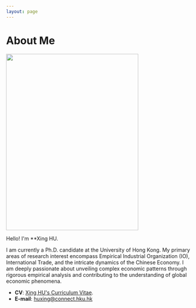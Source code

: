 ```yaml
---
layout: page
---
```


# About Me

<img src="https://huxingecon.github.io/huxing_body.jpg" class="floatpic" width="360" height="480">

Hello! I'm **Xing HU.

I am currently a Ph.D. candidate at the University of Hong Kong. My primary areas of research interest encompass Empirical Industrial Organization (IO), International Trade, and the intricate dynamics of the Chinese Economy. I am deeply passionate about unveiling complex economic patterns through rigorous empirical analysis and contributing to the understanding of global economic phenomena.

- **CV**: [Xing HU's Curriculum Vitae](https://huxingecon.github.io/file/huxing_CV_2023sep02.pdf).
- **E-mail**: huxing@connect.hku.hk


